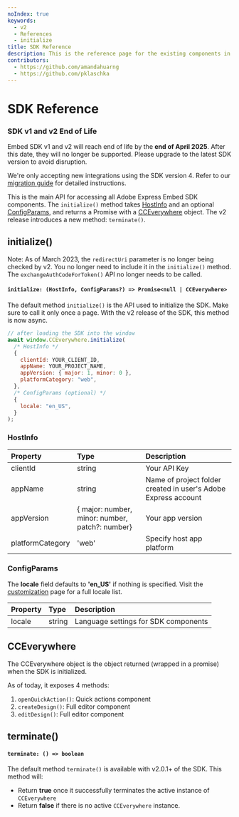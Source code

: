 ```yaml
---
noIndex: true
keywords:
  - v2
  - References
  - initialize
title: SDK Reference
description: This is the reference page for the existing components in the SDK.
contributors:
  - https://github.com/amandahuarng
  - https://github.com/pklaschka
---
```


# SDK Reference

<InlineAlert variant="error" slots="header, text, text1" />

### SDK v1 and v2 End of Life

Embed SDK v1 and v2 will reach end of life by the **end of April 2025**. After this date, they will no longer be supported. Please upgrade to the latest SDK version to avoid disruption.

We're only accepting new integrations using the SDK version 4. Refer to our [migration guide](../../guides/concepts/migration_v3_v4.md) for detailed instructions.

This is the main API for accessing all Adobe Express Embed SDK components. The `initialize()` method takes [HostInfo](#hostinfo) and an optional [ConfigParams](#configparams), and returns a Promise with a [CCEverywhere](#cceverywhere) object. The v2 release introduces a new method: `terminate()`.

## initialize()

Note: As of March 2023, the `redirectUri` parameter is no longer being checked by v2. You no longer need to include it in the `initialize()` method. The `exchangeAuthCodeForToken()` API no longer needs to be called.

#### `initialize: (HostInfo, ConfigParams?) => Promise<null | CCEverywhere>`

The default method `initialize()` is the API used to initialize the SDK. Make sure to call it only once a page. With the v2 release of the SDK, this method is now async.

```js
// after loading the SDK into the window
await window.CCEverywhere.initialize(
  /* HostInfo */
  {
    clientId: YOUR_CLIENT_ID,
    appName: YOUR_PROJECT_NAME,
    appVersion: { major: 1, minor: 0 },
    platformCategory: "web",
  },
  /* ConfigParams (optional) */
  {
    locale: "en_US",
  }
);
```

### HostInfo

| Property         | Type                                            | Description                                                    |
| :--------------- | :---------------------------------------------- | :------------------------------------------------------------- |
| clientId         | string                                          | Your API Key                                                   |
| appName          | string                                          | Name of project folder created in user's Adobe Express account |
| appVersion       | { major: number, minor: number, patch?: number} | Your app version                                               |
| platformCategory | 'web'                                           | Specify host app platform                                      |

### ConfigParams

The **locale** field defaults to **'en_US'** if nothing is specified. Visit the [customization](../../guides/full_editor/customization/index.md) page for a full locale list.

| Property | Type   | Description                          |
| :------- | :----- | :----------------------------------- |
| locale   | string | Language settings for SDK components |

## CCEverywhere

The CCEverywhere object is the object returned (wrapped in a promise) when the SDK is initialized.

As of today, it exposes 4 methods:

1. `openQuickAction()`: Quick actions component
2. `createDesign()`: Full editor component
3. `editDesign()`: Full editor component

## terminate()

#### `terminate: () => boolean`

The default method `terminate()` is available with v2.0.1+ of the SDK. This method will:

- Return **true** once it successfully terminates the active instance of `CCEverywhere`
- Return **false** if there is no active `CCEverywhere` instance.
